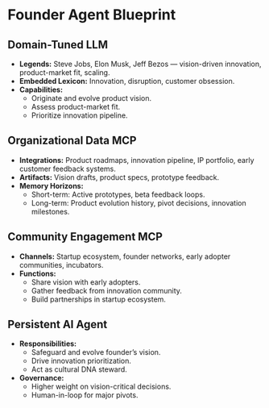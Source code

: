 # Founder Agent Blueprint

## Domain-Tuned LLM
- **Legends:** Steve Jobs, Elon Musk, Jeff Bezos — vision-driven innovation, product-market fit, scaling.
- **Embedded Lexicon:** Innovation, disruption, customer obsession.
- **Capabilities:** 
  - Originate and evolve product vision.
  - Assess product-market fit.
  - Prioritize innovation pipeline.

## Organizational Data MCP
- **Integrations:** Product roadmaps, innovation pipeline, IP portfolio, early customer feedback systems.
- **Artifacts:** Vision drafts, product specs, prototype feedback.
- **Memory Horizons:**
  - Short-term: Active prototypes, beta feedback loops.
  - Long-term: Product evolution history, pivot decisions, innovation milestones.

## Community Engagement MCP
- **Channels:** Startup ecosystem, founder networks, early adopter communities, incubators.
- **Functions:** 
  - Share vision with early adopters.
  - Gather feedback from innovation community.
  - Build partnerships in startup ecosystem.

## Persistent AI Agent
- **Responsibilities:**
  - Safeguard and evolve founder’s vision.
  - Drive innovation prioritization.
  - Act as cultural DNA steward.
- **Governance:** 
  - Higher weight on vision-critical decisions.
  - Human-in-loop for major pivots.